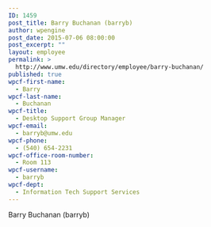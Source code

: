 ```yaml
---
ID: 1459
post_title: Barry Buchanan (barryb)
author: wpengine
post_date: 2015-07-06 08:00:00
post_excerpt: ""
layout: employee
permalink: >
  http://www.umw.edu/directory/employee/barry-buchanan/
published: true
wpcf-first-name:
  - Barry
wpcf-last-name:
  - Buchanan
wpcf-title:
  - Desktop Support Group Manager
wpcf-email:
  - barryb@umw.edu
wpcf-phone:
  - (540) 654-2231
wpcf-office-room-number:
  - Room 113
wpcf-username:
  - barryb
wpcf-dept:
  - Information Tech Support Services
---
```

Barry Buchanan (barryb)